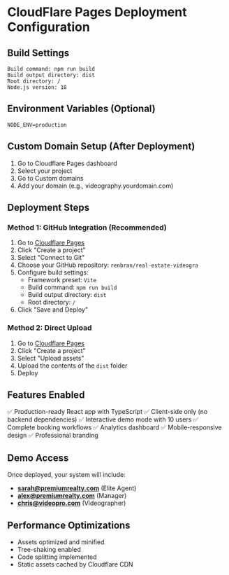 # CloudFlare Pages Deployment Configuration

## Build Settings
```
Build command: npm run build
Build output directory: dist
Root directory: /
Node.js version: 18
```

## Environment Variables (Optional)
```
NODE_ENV=production
```

## Custom Domain Setup (After Deployment)
1. Go to Cloudflare Pages dashboard
2. Select your project
3. Go to Custom domains
4. Add your domain (e.g., videography.yourdomain.com)

## Deployment Steps

### Method 1: GitHub Integration (Recommended)
1. Go to [Cloudflare Pages](https://pages.cloudflare.com/)
2. Click "Create a project"
3. Select "Connect to Git"
4. Choose your GitHub repository: `renbran/real-estate-videogra`
5. Configure build settings:
   - Framework preset: `Vite`
   - Build command: `npm run build`
   - Build output directory: `dist`
   - Root directory: `/`
6. Click "Save and Deploy"

### Method 2: Direct Upload
1. Go to [Cloudflare Pages](https://pages.cloudflare.com/)
2. Click "Create a project"
3. Select "Upload assets"
4. Upload the contents of the `dist` folder
5. Deploy

## Features Enabled
✅ Production-ready React app with TypeScript
✅ Client-side only (no backend dependencies)
✅ Interactive demo mode with 10 users
✅ Complete booking workflows
✅ Analytics dashboard
✅ Mobile-responsive design
✅ Professional branding

## Demo Access
Once deployed, your system will include:
- **sarah@premiumrealty.com** (Elite Agent)
- **alex@premiumrealty.com** (Manager)
- **chris@videopro.com** (Videographer)

## Performance Optimizations
- Assets optimized and minified
- Tree-shaking enabled
- Code splitting implemented
- Static assets cached by Cloudflare CDN